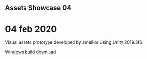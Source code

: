 ## Assets Showcase 04

# 04 feb 2020
Visual assets prototype developed by amelkor
Using Unity 2019.3f6

<a href="/assets/showcase04/build/AssetsShowcase04.zip" download>Windows build download </a>
